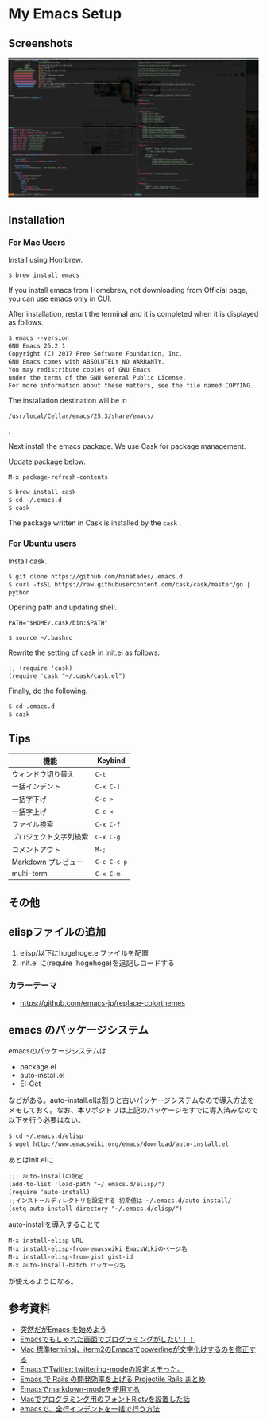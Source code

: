 # My Emacs Setup


## Screenshots

![image](./images/screenshots/multi-term.png)

## Installation

### For Mac Users

Install using Hombrew.

```
$ brew install emacs
```

If you install emacs from Homebrew, not downloading from Official page, you can use emacs only in CUI.

After installation, restart the terminal and it is completed when it is displayed as follows.

```
$ emacs --version
GNU Emacs 25.2.1
Copyright (C) 2017 Free Software Foundation, Inc.
GNU Emacs comes with ABSOLUTELY NO WARRANTY.
You may redistribute copies of GNU Emacs
under the terms of the GNU General Public License.
For more information about these matters, see the file named COPYING.
```

The installation destination will be in

```
/usr/local/Cellar/emacs/25.3/share/emacs/
```
.

Next install the emacs package. We use Cask for package management.

Update package below.

```
M-x package-refresh-contents
```

```
$ brew install cask
$ cd ~/.emacs.d
$ cask
```

The package written in Cask is installed by the `cask` .

### For Ubuntu users

Install cask.

```
$ git clone https://github.com/hinatades/.emacs.d
$ curl -fsSL https://raw.githubusercontent.com/cask/cask/master/go | python
```

Opening path and updating shell.

```.bashrc
PATH="$HOME/.cask/bin:$PATH"
```

```
$ source ~/.bashrc
```

Rewrite the setting of cask in init.el as follows.

```
;; (require 'cask)
(require 'cask "~/.cask/cask.el")
```

Finally, do the following.

```
$ cd .emacs.d
$ cask
```

## Tips

| 機能                   | Keybind     |
|------------------------|-------------|
| ウィンドウ切り替え     | `C-t`       |
| 一括インデント         | `C-x C-]`   |
| 一括字下げ             | `C-c >`     |
| 一括字上げ             | `C-c <`     |
| ファイル検索           | `C-x C-f`   |
| プロジェクト文字列検索 | `C-x C-g`   |
| コメントアウト         | `M-;`       |
| Markdown プレビュー    | `C-c C-c p` |
| multi-term             | `C-x C-m`   |


## その他

## elispファイルの追加

1. elisp/以下にhogehoge.elファイルを配置
2. init.el に(require 'hogehoge)を追記しロードする

### カラーテーマ

- https://github.com/emacs-jp/replace-colorthemes

## emacs のパッケージシステム

emacsのパッケージシステムは

- package.el
- auto-install.el
- El-Get

などがある。auto-install.elは割りと古いパッケージシステムなので導入方法をメモしておく。なお、本リポジトリは上記のパッケージをすでに導入済みなので以下を行う必要はない。

```
$ cd ~/.emacs.d/elisp
$ wget http://www.emacswiki.org/emacs/download/auto-install.el
```

あとはinit.elに

```
;;; auto-installの設定
(add-to-list 'load-path "~/.emacs.d/elisp/")
(require 'auto-install)
;;インストールディレクトリを設定する 初期値は ~/.emacs.d/auto-install/
(setq auto-install-directory "~/.emacs.d/elisp/")
```

auto-installを導入することで

```
M-x install-elisp URL
M-x install-elisp-from-emacswiki EmacsWikiのページ名
M-x install-elisp-from-gist gist-id
M-x auto-install-batch パッケージ名 
```

が使えるようになる。


## 参考資料

- [突然だがEmacs を始めよう](https://qiita.com/bussorenre/items/bbe757ef87e16c3d31ff)
- [Emacsでもしゃれた画面でプログラミングがしたい！！](https://qiita.com/itome0403/items/05dc50f6bfbdfb04c0cf)
- [Mac 標準terminal、iterm2のEmacsでpowerlineが文字化けするのを修正する](https://joppot.info/2017/04/17/3824)
- [EmacsでTwitter: twittering-modeの設定メモった。](http://fukuyama.co/twittering-mode)
- [Emacs で Rails の開発効率を上げる Projectile Rails まとめ](https://qiita.com/elbowroomer/items/8e3c4b075a181f224591)
- [Emacsでmarkdown-modeを使用する](http://moonstruckdrops.github.io/blog/2013/03/24/markdown-mode/)
- [Macでプログラミング用のフォントRictyを設置した話](https://qiita.com/park-jh/items/3c5b9b4aa5619a3631b3)
- [emacsで、全行インデントを一括で行う方法](https://qiita.com/AnchorBlues/items/2e216f730c1e9b84a593)
